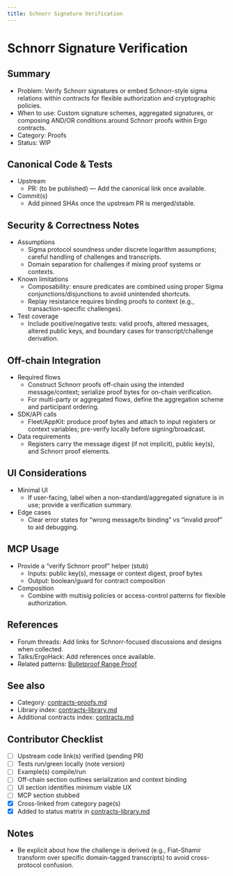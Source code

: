 ```yaml
---
title: Schnorr Signature Verification
---
```


# Schnorr Signature Verification

## Summary

- Problem: Verify Schnorr signatures or embed Schnorr-style sigma relations within contracts for flexible authorization and cryptographic policies.
- When to use: Custom signature schemes, aggregated signatures, or composing AND/OR conditions around Schnorr proofs within Ergo contracts.
- Category: Proofs
- Status: WIP

## Canonical Code & Tests

- Upstream  
  - PR: (to be published) — Add the canonical link once available.
- Commit(s)  
  - Add pinned SHAs once the upstream PR is merged/stable.

## Security & Correctness Notes

- Assumptions  
  - Sigma protocol soundness under discrete logarithm assumptions; careful handling of challenges and transcripts.
  - Domain separation for challenges if mixing proof systems or contexts.
- Known limitations  
  - Composability: ensure predicates are combined using proper Sigma conjunctions/disjunctions to avoid unintended shortcuts.
  - Replay resistance requires binding proofs to context (e.g., transaction-specific challenges).
- Test coverage  
  - Include positive/negative tests: valid proofs, altered messages, altered public keys, and boundary cases for transcript/challenge derivation.

## Off-chain Integration

- Required flows  
  - Construct Schnorr proofs off-chain using the intended message/context; serialize proof bytes for on-chain verification.
  - For multi-party or aggregated flows, define the aggregation scheme and participant ordering.
- SDK/API calls  
  - Fleet/AppKit: produce proof bytes and attach to input registers or context variables; pre-verify locally before signing/broadcast.
- Data requirements  
  - Registers carry the message digest (if not implicit), public key(s), and Schnorr proof elements.

## UI Considerations

- Minimal UI  
  - If user-facing, label when a non-standard/aggregated signature is in use; provide a verification summary.
- Edge cases  
  - Clear error states for “wrong message/tx binding” vs “invalid proof” to aid debugging.

## MCP Usage

- Provide a “verify Schnorr proof” helper (stub)  
  - Inputs: public key(s), message or context digest, proof bytes  
  - Output: boolean/guard for contract composition
- Composition  
  - Combine with multisig policies or access-control patterns for flexible authorization.

## References

- Forum threads: Add links for Schnorr-focused discussions and designs when collected.
- Talks/ErgoHack: Add references once available.
- Related patterns: [Bulletproof Range Proof](pattern-bulletproof-range-proof.md)

## See also

- Category: [contracts-proofs.md](contracts-proofs.md)  
- Library index: [contracts-library.md](contracts-library.md)  
- Additional contracts index: [contracts.md](contracts.md)

## Contributor Checklist

- [ ] Upstream code link(s) verified (pending PR)
- [ ] Tests run/green locally (note version)
- [ ] Example(s) compile/run
- [ ] Off-chain section outlines serialization and context binding
- [ ] UI section identifies minimum viable UX
- [ ] MCP section stubbed
- [x] Cross-linked from category page(s)
- [x] Added to status matrix in [contracts-library.md](contracts-library.md)

## Notes

- Be explicit about how the challenge is derived (e.g., Fiat–Shamir transform over specific domain-tagged transcripts) to avoid cross-protocol confusion.
